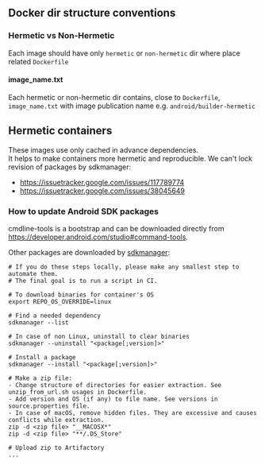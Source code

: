 ## Docker dir structure conventions

### Hermetic vs Non-Hermetic

Each image should have only `hermetic` or `non-hermetic` dir where place related `Dockerfile`

#### image_name.txt

Each hermetic or non-hermetic dir contains, close to `Dockerfile`, `image_name.txt` with image publication name e.g. `android/builder-hermetic`

## Hermetic containers

These images use only cached in advance dependencies.  
It helps to make containers more hermetic and reproducible.
We can't lock revision of packages by sdkmanager:

- https://issuetracker.google.com/issues/117789774
- https://issuetracker.google.com/issues/38045649

### How to update Android SDK packages

cmdline-tools is a bootstrap and can be downloaded directly from https://developer.android.com/studio#command-tools.

Other packages are downloaded by [sdkmanager](https://developer.android.com/studio/command-line/sdkmanager):

```
# If you do these steps locally, please make any smallest step to automate them.
# The final goal is to run a script in CI.

# To download binaries for container's OS
export REPO_OS_OVERRIDE=linux

# Find a needed dependency
sdkmanager --list

# In case of non Linux, uninstall to clear binaries
sdkmanager --uninstall "<package[;version]>"

# Install a package
sdkmanager --install "<package[;version]>"

# Make a zip file:
- Change structure of directories for easier extraction. See unzip_from_url.sh usages in Dockerfile.
- Add version and OS (if any) to file name. See versions in source.properties file.
- In case of macOS, remove hidden files. They are excessive and causes conflicts while extraction.
zip -d <zip file> "__MACOSX*"
zip -d <zip file> "**/.DS_Store"

# Upload zip to Artifactory
...
```
